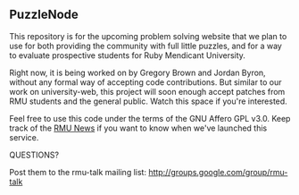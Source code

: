 ## PuzzleNode

This repository is for the upcoming problem solving website that we plan to use
for both providing the community with full little puzzles, and for a way to
evaluate prospective students for Ruby Mendicant University.

Right now, it is being worked on by Gregory Brown and Jordan Byron, without any
formal way of accepting code contributions.  But similar to our work on
university-web, this project will soon enough accept patches from RMU students
and the general public.  Watch this space if you're interested.

Feel free to use this code under the terms of the GNU Affero GPL v3.0. Keep
track of the [RMU News](http://university.rubymendicant.com/changelog.html) 
if you want to know when we've launched this service.

QUESTIONS?

Post them to the rmu-talk mailing list:
http://groups.google.com/group/rmu-talk


